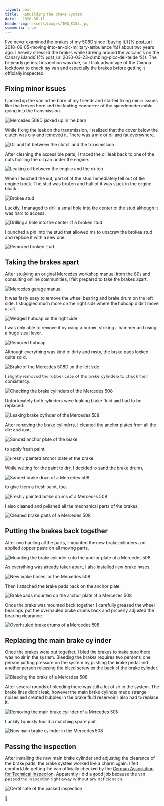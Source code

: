 ```yaml
---
layout: post
title:  Rebuilding the brake system
date:   2020-06-11
header-img: assets/images/IMG_8153.jpg
comments: true
---
```


I've never examined the brakes of my 508D since [buying it]({% post_url 2018-09-05-moving-into-an-old-military-ambulance %}) about two years ago. I heavily stressed the brakes while [driving around the volcano's on the Canary islands]({% post_url 2020-03-23-climbing-pico-del-teide %}). The bi-yearly general inspection was due, so I took advantage of the Corona lockdown to check my van and especially the brakes before getting it officially inspected.

## Fixing minor issues

I jacked up the van in the barn of my friends and started fixing minor issues like the broken horn and the leaking connector of the speedometer cable going into the transmission.

![Mercedes 508D jacked up in the barn](/assets/images/IMG_8076_2.jpg)

While fixing the leak on the transmission, I realized that the cover below the clutch was oily and removed it. There was a mix of oil and fat everywhere.

![Oil and fat between the clutch and the transmission](/assets/images/IMG_8119.jpg)

After cleaning the accessible parts, I traced the oil leak back to one of the nuts holding the oil pan under the engine.

![Leaking oil between the engine and the clutch](/assets/images/IMG_8122.jpg)

When I touched the nut, part of of the stud immediately fell out of the engine block. The stud was broken and half of it was stuck in the engine block.

![Broken stud](/assets/images/IMG_8134.jpg)

Luckily, I managed to drill a small hole into the center of the stud although it was hard to access.

![Drilling a hole into the center of a broken stud](/assets/images/IMG_8151.jpg)

I punched a pin into the stud that allowed me to unscrew the broken stud and replace it with a new one.

![Removed broken stud](/assets/images/IMG_8152.jpg)

## Taking the brakes apart

After studying an original Mercedes workshop manual from the 80s and consulting online communities, I felt prepared to take the brakes apart.

![Mercedes garage manual](/assets/images/IMG_8044.jpg)

It was fairly easy to remove the wheel bearing and brake drum on the left side. I struggled much more on the right side where the hubcap didn't move at all.

![Wedged hubcap on the right side](/assets/images/IMG_8080.jpg)

I was only able to remove it by using a burner, striking a hammer and using a huge steal lever.

![Removed hubcap](/assets/images/IMG_8081.jpg)

Although everything was kind of dirty and rusty, the brake pads looked quite solid.

![Brake of the Mercedes 508D on the left side](/assets/images/IMG_8024.jpg)

I slightly removed the rubber caps of the brake cylinders to check their consistency.

![Checking the brake cylinders of the Mercedes 508](/assets/images/IMG_8100.jpg)

Unfortunately both cylinders were leaking brake fluid and had to be replaced.

![Leaking brake cylinder of the Mercedes 508](/assets/images/IMG_8048.jpg)

After removing the brake cylinders, I cleaned the anchor plates from all the dirt and rust,

![Sanded anchor plate of the brake](/assets/images/IMG_8065_2.jpg)

to apply fresh paint.

![Freshly painted anchor plate of the brake](/assets/images/IMG_8067.jpg)

While waiting for the paint to dry, I decided to sand the brake drums,

![Sanded brake drum of a Mercedes 508](/assets/images/IMG_8114_2.jpg)

to give them a fresh paint, too.

![Freshly painted brake drums of a Mercedes 508](/assets/images/IMG_8116.jpg)

I also cleaned and polished all the mechanical parts of the brakes.

![Cleaned brake parts of a Mercedes 508](/assets/images/IMG_8117.jpg)

## Putting the brakes back together

After overhauling all the parts, I mounted the new brake cylinders and applied copper paste on all moving parts.

![Mounting the brake cylinder onto the anchor plate of a Mercedes 508](/assets/images/IMG_8154.jpg)

As everything was already taken apart, I also installed new brake hoses.

![New brake hoses for the Mercedes 508](/assets/images/IMG_8161.jpg)

Then I attached the brake pads back on the anchor plate.

![Brake pads mounted on the anchor plate of a Mercedes 508](/assets/images/IMG_8153.jpg)

Once the brake was mounted back together, I carefully greased the wheel bearings, put the overhauled brake drums back and properly adjusted the bearing clearance.

![Overhauled brake drums of a Mercedes 508](/assets/images/IMG_8158.jpg)

## Replacing the main brake cylinder

Once the brakes were put together, I bled the brakes to make sure there was no air in the system. Bleeding the brakes requires two persons: one person putting pressure on the system by pushing the brake pedal and another person releasing the bleed screw on the back of the brake cylinder.

![Bleeding the brake of a Mercedes 508](/assets/images/IMG_8160.jpg)

After several rounds of bleeding there was still a lot of air in the system. The brake lines didn't leak, however the main brake cylinder made strange noises and created bubbles in the brake fluid reservoir. I also had to replace it.

![Removing the main brake cylinder of a Mercedes 508](/assets/images/IMG_8167.jpg)

Luckily I quickly found a matching spare part.

![New main brake cylinder in the Mercedes 508](/assets/images/IMG_8176.jpg)

## Passing the inspection

After installing the new main brake cylinder and adjusting the clearance of the brake pads, the brake system worked like a charm again. I felt comfortable getting the van officially checked by the [German Association for Technical Inspection](https://en.wikipedia.org/wiki/Technischer_%C3%9Cberwachungsverein). Apparently I did a good job because the van passed the inspection right away without any deficiencies.

![Certificate of the passed inspection](/assets/images/IMG_8282.jpg)

:tada:
